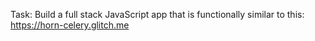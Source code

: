 Task: Build a full stack JavaScript app that is functionally similar to this: https://horn-celery.glitch.me
